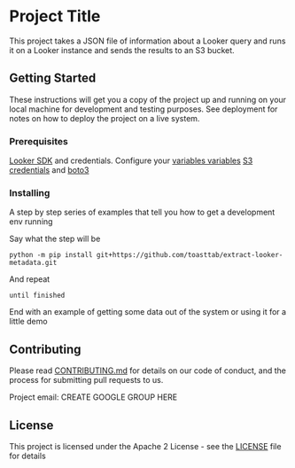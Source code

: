 # Project Title

This project takes a JSON file of information about a Looker query and runs it on a Looker instance and sends the results to an S3 bucket.

## Getting Started

These instructions will get you a copy of the project up and running on your local machine for development and testing purposes. See deployment for notes on how to deploy the project on a live system.

### Prerequisites

[Looker SDK](https://docs.looker.com/reference/api-and-integration/api-sdk) and credentials. Configure your [variables variables](https://github.com/looker-open-source/sdk-codegen#configuring-lookerini-or-env)
[S3 credentials](https://boto3.amazonaws.com/v1/documentation/api/latest/guide/credentials.html) and [boto3](https://pypi.org/project/boto3/)

### Installing

A step by step series of examples that tell you how to get a development env running

Say what the step will be

```
python -m pip install git+https://github.com/toasttab/extract-looker-metadata.git
```

And repeat

```
until finished
```

End with an example of getting some data out of the system or using it for a little demo


## Contributing

Please read [CONTRIBUTING.md](CONTRIBUTING.md) for details on our code of conduct, and the process for submitting pull requests to us.

Project email: CREATE GOOGLE GROUP HERE

## License

This project is licensed under the Apache 2 License - see the [LICENSE](LICENSE) file for details

